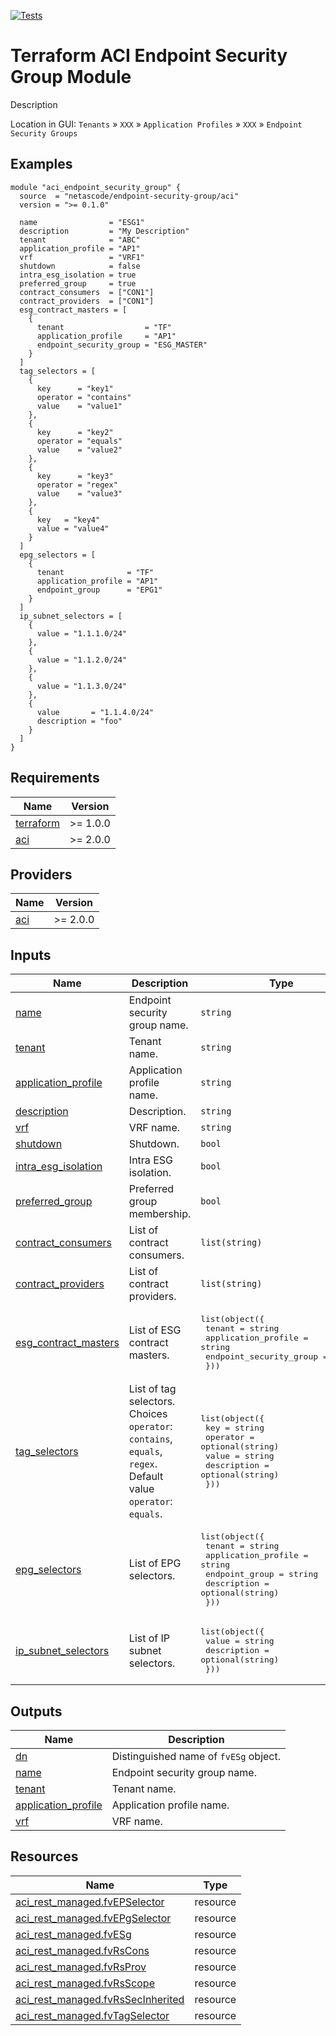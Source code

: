 <!-- BEGIN_TF_DOCS -->
[![Tests](https://github.com/netascode/terraform-aci-endpoint-security-group/actions/workflows/test.yml/badge.svg)](https://github.com/netascode/terraform-aci-endpoint-security-group/actions/workflows/test.yml)

# Terraform ACI Endpoint Security Group Module

Description

Location in GUI:
`Tenants` » `XXX` » `Application Profiles` » `XXX` » `Endpoint Security Groups`

## Examples

```hcl
module "aci_endpoint_security_group" {
  source  = "netascode/endpoint-security-group/aci"
  version = ">= 0.1.0"

  name                = "ESG1"
  description         = "My Description"
  tenant              = "ABC"
  application_profile = "AP1"
  vrf                 = "VRF1"
  shutdown            = false
  intra_esg_isolation = true
  preferred_group     = true
  contract_consumers  = ["CON1"]
  contract_providers  = ["CON1"]
  esg_contract_masters = [
    {
      tenant                  = "TF"
      application_profile     = "AP1"
      endpoint_security_group = "ESG_MASTER"
    }
  ]
  tag_selectors = [
    {
      key      = "key1"
      operator = "contains"
      value    = "value1"
    },
    {
      key      = "key2"
      operator = "equals"
      value    = "value2"
    },
    {
      key      = "key3"
      operator = "regex"
      value    = "value3"
    },
    {
      key   = "key4"
      value = "value4"
    }
  ]
  epg_selectors = [
    {
      tenant              = "TF"
      application_profile = "AP1"
      endpoint_group      = "EPG1"
    }
  ]
  ip_subnet_selectors = [
    {
      value = "1.1.1.0/24"
    },
    {
      value = "1.1.2.0/24"
    },
    {
      value = "1.1.3.0/24"
    },
    {
      value       = "1.1.4.0/24"
      description = "foo"
    }
  ]
}
```

## Requirements

| Name | Version |
|------|---------|
| <a name="requirement_terraform"></a> [terraform](#requirement\_terraform) | >= 1.0.0 |
| <a name="requirement_aci"></a> [aci](#requirement\_aci) | >= 2.0.0 |

## Providers

| Name | Version |
|------|---------|
| <a name="provider_aci"></a> [aci](#provider\_aci) | >= 2.0.0 |

## Inputs

| Name | Description | Type | Default | Required |
|------|-------------|------|---------|:--------:|
| <a name="input_name"></a> [name](#input\_name) | Endpoint security group name. | `string` | n/a | yes |
| <a name="input_tenant"></a> [tenant](#input\_tenant) | Tenant name. | `string` | n/a | yes |
| <a name="input_application_profile"></a> [application\_profile](#input\_application\_profile) | Application profile name. | `string` | n/a | yes |
| <a name="input_description"></a> [description](#input\_description) | Description. | `string` | `""` | no |
| <a name="input_vrf"></a> [vrf](#input\_vrf) | VRF name. | `string` | n/a | yes |
| <a name="input_shutdown"></a> [shutdown](#input\_shutdown) | Shutdown. | `bool` | `false` | no |
| <a name="input_intra_esg_isolation"></a> [intra\_esg\_isolation](#input\_intra\_esg\_isolation) | Intra ESG isolation. | `bool` | `false` | no |
| <a name="input_preferred_group"></a> [preferred\_group](#input\_preferred\_group) | Preferred group membership. | `bool` | `false` | no |
| <a name="input_contract_consumers"></a> [contract\_consumers](#input\_contract\_consumers) | List of contract consumers. | `list(string)` | `[]` | no |
| <a name="input_contract_providers"></a> [contract\_providers](#input\_contract\_providers) | List of contract providers. | `list(string)` | `[]` | no |
| <a name="input_esg_contract_masters"></a> [esg\_contract\_masters](#input\_esg\_contract\_masters) | List of ESG contract masters. | <pre>list(object({<br>    tenant                  = string<br>    application_profile     = string<br>    endpoint_security_group = string<br>  }))</pre> | `[]` | no |
| <a name="input_tag_selectors"></a> [tag\_selectors](#input\_tag\_selectors) | List of tag selectors.  Choices `operator`: `contains`, `equals`, `regex`. Default value `operator`: `equals`. | <pre>list(object({<br>    key         = string<br>    operator    = optional(string)<br>    value       = string<br>    description = optional(string)<br>  }))</pre> | `[]` | no |
| <a name="input_epg_selectors"></a> [epg\_selectors](#input\_epg\_selectors) | List of EPG selectors. | <pre>list(object({<br>    tenant              = string<br>    application_profile = string<br>    endpoint_group      = string<br>    description         = optional(string)<br>  }))</pre> | `[]` | no |
| <a name="input_ip_subnet_selectors"></a> [ip\_subnet\_selectors](#input\_ip\_subnet\_selectors) | List of IP subnet selectors. | <pre>list(object({<br>    value       = string<br>    description = optional(string)<br>  }))</pre> | `[]` | no |

## Outputs

| Name | Description |
|------|-------------|
| <a name="output_dn"></a> [dn](#output\_dn) | Distinguished name of `fvESg` object. |
| <a name="output_name"></a> [name](#output\_name) | Endpoint security group name. |
| <a name="output_tenant"></a> [tenant](#output\_tenant) | Tenant name. |
| <a name="output_application_profile"></a> [application\_profile](#output\_application\_profile) | Application profile name. |
| <a name="output_vrf"></a> [vrf](#output\_vrf) | VRF name. |

## Resources

| Name | Type |
|------|------|
| [aci_rest_managed.fvEPSelector](https://registry.terraform.io/providers/CiscoDevNet/aci/latest/docs/resources/rest_managed) | resource |
| [aci_rest_managed.fvEPgSelector](https://registry.terraform.io/providers/CiscoDevNet/aci/latest/docs/resources/rest_managed) | resource |
| [aci_rest_managed.fvESg](https://registry.terraform.io/providers/CiscoDevNet/aci/latest/docs/resources/rest_managed) | resource |
| [aci_rest_managed.fvRsCons](https://registry.terraform.io/providers/CiscoDevNet/aci/latest/docs/resources/rest_managed) | resource |
| [aci_rest_managed.fvRsProv](https://registry.terraform.io/providers/CiscoDevNet/aci/latest/docs/resources/rest_managed) | resource |
| [aci_rest_managed.fvRsScope](https://registry.terraform.io/providers/CiscoDevNet/aci/latest/docs/resources/rest_managed) | resource |
| [aci_rest_managed.fvRsSecInherited](https://registry.terraform.io/providers/CiscoDevNet/aci/latest/docs/resources/rest_managed) | resource |
| [aci_rest_managed.fvTagSelector](https://registry.terraform.io/providers/CiscoDevNet/aci/latest/docs/resources/rest_managed) | resource |
<!-- END_TF_DOCS -->